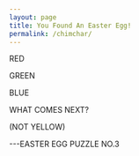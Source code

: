 ```yaml
---
layout: page
title: You Found An Easter Egg!
permalink: /chimchar/
---
```


RED

GREEN

BLUE

WHAT COMES NEXT?

(NOT YELLOW)

---EASTER EGG PUZZLE NO.3
